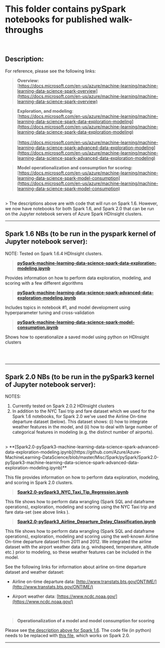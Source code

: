 # This folder contains pySpark notebooks for published walk-throughs
<br>

## Description:  ##

For reference, please see the following links: 

>**Overview:** <br>
[https://docs.microsoft.com/en-us/azure/machine-learning/machine-learning-data-science-spark-overview](https://docs.microsoft.com/en-us/azure/machine-learning/machine-learning-data-science-spark-overview)

>**Exploration, and modeling**: <br>
[https://docs.microsoft.com/en-us/azure/machine-learning/machine-learning-data-science-spark-data-exploration-modeling](https://docs.microsoft.com/en-us/azure/machine-learning/machine-learning-data-science-spark-data-exploration-modeling)<br><br>
[https://docs.microsoft.com/en-us/azure/machine-learning/machine-learning-data-science-spark-advanced-data-exploration-modeling](https://docs.microsoft.com/en-us/azure/machine-learning/machine-learning-data-science-spark-advanced-data-exploration-modeling)

>**Model operationalization and consumption for scoring:** <br>
[https://docs.microsoft.com/en-us/azure/machine-learning/machine-learning-data-science-spark-model-consumption](https://docs.microsoft.com/en-us/azure/machine-learning/machine-learning-data-science-spark-model-consumption)

<br>
> The descriptions above are with code that will run on Spark 1.6. However, we now have notebooks for both Spark 1.6, and Spark 2.0 that can be run on the Jupyter notebook servers of Azure Spark HDInsight clusters.

------------------------------------------------------------------------------------------------------------
## Spark 1.6 NBs (to be run in the pyspark kernel of Jupyter notebook server): ##

NOTE: Tested on Spark 1.6.4 HDInsight clusters.

> **[pySpark-machine-learning-data-science-spark-data-exploration-modeling.ipynb](https://github.com/Azure/Azure-MachineLearning-DataScience/blob/master/Misc/Spark/pySpark/pySpark-machine-learning-data-science-spark-data-exploration-modeling.ipynb)**

Provides information on how to perform data exploration, modeling, and scoring with a few different algorithms
<br>


> **[pySpark-machine-learning-data-science-spark-advanced-data-exploration-modeling.ipynb](https://github.com/Azure/Azure-MachineLearning-DataScience/blob/master/Misc/Spark/pySpark/pySpark-machine-learning-data-science-spark-advanced-data-exploration-modeling.ipynb)**

Includes topics in notebook #1, and model development using hyperparameter tuning and cross-validation
<br>

> **[pySpark-machine-learning-data-science-spark-model-consumption.ipynb](https://github.com/Azure/Azure-MachineLearning-DataScience/blob/master/Misc/Spark/pySpark/pySpark-machine-learning-data-science-spark-model-consumption.ipynb)**

Shows how to operationalize a saved model using python on HDInsight clusters
<br>

<br>
<br>

-------------------------------------------------------------------------------------------------------------
## Spark 2.0 NBs (to be run in the pySpark3 kernel of Jupyter notebook server): ##

NOTES: 


1. Currently tested on Spark 2.0.2 HDInsight clusters
2. In addition to the NYC Taxi trip and fare dataset which we used for the Spark 1.6 notebooks, for Spark 2.0 we've used the Airline On-time departure dataset (below). This dataset shows: (i) how to integrate weather features in the model, and (ii) how to deal with large number of categorical features in modeling (e.g. the distinct number of airports).

<BR>
> **[Spark2.0-pySpark3-machine-learning-data-science-spark-advanced-data-exploration-modeling.ipynb](https://github.com/Azure/Azure-MachineLearning-DataScience/blob/master/Misc/Spark/pySpark/Spark2.0-pySpark3-machine-learning-data-science-spark-advanced-data-exploration-modeling.ipynb)**

This file provides information on how to perform data exploration, modeling, and scoring in Spark 2.0 clusters.

> **[Spark2.0-pySpark3_NYC_Taxi_Tip_Regression.ipynb](https://github.com/Azure/Azure-MachineLearning-DataScience/blob/master/Misc/Spark/pySpark/Spark2.0_pySpark3_NYC_Taxi_Tip_Regression.ipynb)**

This file shows how to perform data wrangling (Spark SQL and dataframe operations), exploration, modeling and scoring using the NYC Taxi trip and fare data-set (see above links ).

> **[Spark2.0-pySpark3_Airline_Departure_Delay_Classification.ipynb](https://github.com/Azure/Azure-MachineLearning-DataScience/blob/master/Misc/Spark/pySpark/Spark2.0_pySpark3_Airline_Departure_Delay_Classification.ipynb)**

This file shows how to perform data wrangling (Spark SQL and dataframe operations), exploration, modeling and scoring using the well-known Airline On-time departure dataset from 2011 and 2012. We integrated the airline dataset with the airport weather data (e.g. windspeed, temperature, altitude etc.) prior to modeling, so these weather features can be included in the model.

See the following links for information about airline on-time departure dataset and weather dataset:

- Airline on-time departure data: [http://www.transtats.bts.gov/ONTIME/](http://www.transtats.bts.gov/ONTIME/)


- Airport weather data: [https://www.ncdc.noaa.gov/](https://www.ncdc.noaa.gov/) 


<br>

> **Operationalization of a model and model consumption for scoring**

Please see [the description above for Spark 1.6](https://github.com/Azure/Azure-MachineLearning-DataScience/blob/master/Misc/Spark/pySpark/pySpark-machine-learning-data-science-spark-model-consumption.ipynb). The code file (in python) needs to be replaced with [this file](https://github.com/Azure/Azure-MachineLearning-DataScience/blob/master/Misc/Spark/Python/Spark2.0_ConsumeRFCV_NYCReg.py), which works on Spark 2.0.

 
-------------------------------------------------------------------------------------------------------------
